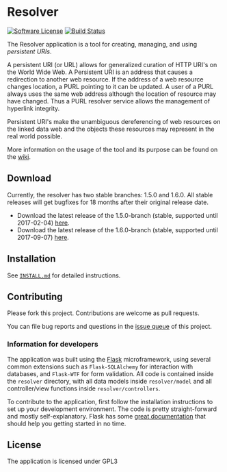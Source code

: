 Resolver
========

[![Software License](https://img.shields.io/badge/license-GPLv3-brightgreen.svg?style=flat-square)](LICENSE.md) [![Build Status](https://travis-ci.org/PACKED-vzw/resolver.svg?branch=master)](https://travis-ci.org/PACKED-vzw/resolver)


The Resolver application is a tool for creating, managing, and using *persistent URIs*.

A persistent URI (or URL) allows for generalized curation of HTTP URI's on the World Wide Web. A Persistent URI is an address that causes a redirection to another web resource. If the address of a web resource changes location, a PURL pointing to it can be updated. A user of a PURL always uses the same web address although the location of resource may have changed. Thus a PURL resolver service allows the management of hyperlink integrity.

Persistent URI's make the unambiguous dereferencing of web resources on the linked data web and the objects these resources may represent in the real world possible.

More information on the usage of the tool and its purpose can be found on the [wiki](https://github.com/PACKED-vzw/resolver/wiki).

## Download

Currently, the resolver has two stable branches: 1.5.0 and 1.6.0. All stable releases will get bugfixes for 18 months after their original release date.

* Download the latest release of the 1.5.0-branch (stable, supported until 2017-02-04) [here](https://github.com/PACKED-vzw/resolver/releases/tag/v1.5.2).
* Download the latest release of the 1.6.0-branch (stable, supported until 2017-09-07) [here](https://github.com/PACKED-vzw/resolver/releases/tag/v1.6.1).

## Installation

See [`INSTALL.md`](https://github.com/PACKED-vzw/resolver/blob/master/INSTALL.md) for detailed instructions.

## Contributing

Please fork this project. Contributions are welcome as pull requests.

You can file bug reports and questions in the [issue queue](https://github.com/PACKED-vzw/resolver/issues) of this project.

### Information for developers

The application was built using the [Flask](http://flask.pocoo.org/) microframework, using several common extensions such as `Flask-SQLAlchemy` for interaction with databases, and `Flask-WTF` for form validation. All code is contained inside the `resolver` directory, with all data models inside `resolver/model` and all controller/view functions inside `resolver/controllers`.

To contribute to the application, first follow the installation instructions to set up your development environment. The code is pretty straight-forward and mostly self-explanatory. Flask has some [great documentation](http://flask.pocoo.org/docs/) that should help you getting started in no time.

## License

The application is licensed under GPL3

